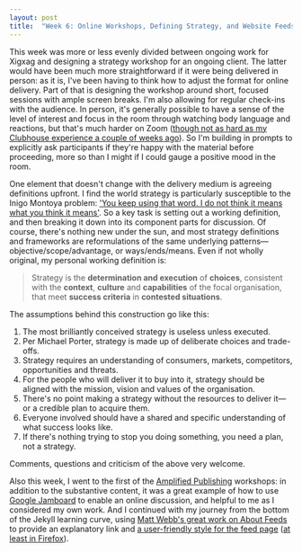 ```yaml
---
layout: post
title:  "Week 6: Online Workshops, Defining Strategy, and Website Feeds"
---
```


This week was more or less evenly divided between ongoing work for Xigxag and designing a strategy workshop for an ongoing client. The latter would have been much more straightforward if it were being delivered in person: as it is, I've been having to think how to adjust the format for online delivery. Part of that is designing the workshop around short, focused sessions with ample screen breaks. I'm also allowing for regular check-ins with the audience. In person, it's generally possible to have a sense of the level of interest and focus in the room through watching body language and reactions, but that's much harder on Zoom (<a href="https://www.georgewalkley.com/2021/01/30/week-4.html">though not as hard as my Clubhouse experience a couple of weeks ago</a>). So I'm building in prompts to explicitly ask participants if they're happy with the material before proceeding, more so than I might if I could gauge a positive mood in the room.  

One element that doesn't change with the delivery medium is agreeing definitions upfront. I find the world strategy is particularly susceptible to the Inigo Montoya problem: <a href="https://www.youtube.com/watch?v=YIP6EwqMEoE">'You keep using that word. I do not think it means what you think it means'</a>. So a key task is setting out a working definition, and then breaking it down into its component parts for discussion. Of course, there's nothing new under the sun, and most strategy definitions and frameworks are reformulations of the same underlying patterns&#8212;objective/scope/advantage, or ways/ends/means. Even if not wholly original, my personal working definition is:

<blockquote>Strategy is the <b>determination and execution</b> of <b>choices</b>, consistent with the <b>context</b>, <b>culture</b> and <b>capabilities</b> of the focal organisation, that meet <b>success criteria</b> in <b>contested situations</b>.</blockquote>

The assumptions behind this construction go like this:
<ol>
<li>The most brilliantly conceived strategy is useless unless executed.</li>
<li>Per Michael Porter, strategy is made up of deliberate choices and trade-offs.</li>
<li>Strategy requires an understanding of consumers, markets, competitors, opportunities and threats.</li>
<li>For the people who will deliver it to buy into it, strategy should be aligned with the mission, vision and values of the organisation.</li>
<li>There's no point making a strategy without the resources to deliver it&#8212;or a credible plan to acquire them.</li>
<li>Everyone involved should have a shared and specific understanding of what success looks like.</li>
<li>If there's nothing trying to stop you doing something, you need a plan, not a strategy.</li>
</ol>

Comments, questions and criticism of the above very welcome.

Also this week, I went to the first of the <a href="https://bristolbathcreative.org/pathfinders/amplified-publishing">Amplified Publishing</a> workshops: in addition to the substantive content, it was a great example of how to use <a href="https://jamboard.google.com">Google Jamboard</a> to enable an online discussion, and helpful to me as I considered my own work. And I continued with my journey from the bottom of the Jekyll learning curve, using <a href="https://aboutfeeds.com">Matt Webb's great work on About Feeds</a> to provide an explanatory link and <a href="https://www.georgewalkley.com">a user-friendly style for the feed page</a> (<a href="https://twitter.com/walkley/status/1359245509534363651?s=20">at least in Firefox</a>).



